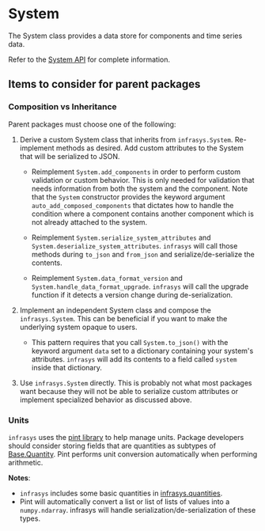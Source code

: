 # System
The System class provides a data store for components and time series data.

Refer to the [System API](#system-api) for complete information.

## Items to consider for parent packages

### Composition vs Inheritance
Parent packages must choose one of the following:

1. Derive a custom System class that inherits from `infrasys.System`. Re-implement methods
as desired. Add custom attributes to the System that will be serialized to JSON.

    - Reimplement `System.add_components` in order to perform custom validation or custom behavior.
      This is only needed for validation that needs information from both the system and the
      component. Note that the `System` constructor provides the keyword argument
      `auto_add_composed_components` that dictates how to handle the condition where a component
      contains another component which is not already attached to the system.

    - Reimplement `System.serialize_system_attributes` and `System.deserialize_system_attributes`.
      `infrasys` will call those methods during `to_json` and `from_json` and serialize/de-serialize
      the contents.

    - Reimplement `System.data_format_version` and `System.handle_data_format_upgrade`. `infrasys`
      will call the upgrade function if it detects a version change during de-serialization.

2. Implement an independent System class and compose the `infrasys.System`. This can be beneficial
if you want to make the underlying system opaque to users.

    - This pattern requires that you call `System.to_json()` with the keyword argument `data` set
      to a dictionary containing your system's attributes. `infrasys` will add its contents to a
      field called `system` inside that dictionary.

3. Use `infrasys.System` directly. This is probably not what most packages want because they will
not be able to serialize custom attributes or implement specialized behavior as discussed above.

### Units
`infrasys` uses the [pint library](https://pint.readthedocs.io/en/stable/) to help manage units.
Package developers should consider storing fields that are quantities as subtypes of
[Base.Quantity](#base-quantity-api). Pint performs unit conversion automatically when performing
arithmetic.

**Notes**:
- `infrasys` includes some basic quantities in [infrasys.quantities](#quantity-api).
- Pint will automatically convert a list or list of lists of values into a `numpy.ndarray`.
infrasys will handle serialization/de-serialization of these types.
